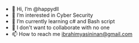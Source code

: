 - 👋 Hi, I’m @happydll
- 👀 I’m interested in Cyber Security
- 🌱 I’m currently learning c# and Bash script
- 💞️ I don't want to collaborate with no one
- 📫 How to reach me ibrahimyasininan@gmail.com
